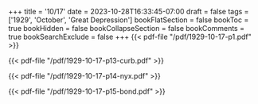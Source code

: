 +++
title = '10/17'
date = 2023-10-28T16:33:45-07:00
draft = false
tags = ['1929', 'October', 'Great Depression']
bookFlatSection = false
bookToc = true
bookHidden = false
bookCollapseSection = false
bookComments = true
bookSearchExclude = false
+++
{{< pdf-file "/pdf/1929-10-17-p1.pdf" >}}

{{< pdf-file "/pdf/1929-10-17-p13-curb.pdf" >}}

{{< pdf-file "/pdf/1929-10-17-p14-nyx.pdf" >}}

{{< pdf-file "/pdf/1929-10-17-p15-bond.pdf" >}}